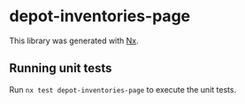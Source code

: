 # depot-inventories-page

This library was generated with [Nx](https://nx.dev).

## Running unit tests

Run `nx test depot-inventories-page` to execute the unit tests.

